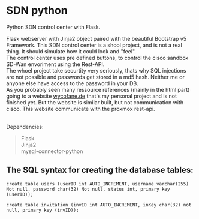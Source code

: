 # SDN python
Python SDN control center with Flask.

Flask webserver with Jinja2 object paired with the beautiful Bootstrap v5 Framework.
This SDN control center is a shool project, and is not a real thing.
It should simulate how it could look and "feel".
</br>
The control center uses pre defined buttons,
to control the cisco sandbox SD-Wan envoriment using the Rest-API.
</br>
The whoel project take securtity very seriously, thats why SQL injections are not possible and 
passwords get stored in a md5 hash. Neither me or anyone else have access to the password in your DB.
</br> 
As you probably seen many ressource references (mainly in the html part) going to a website <a href="https://wycofane.de">wycofane.de</a> that's my personal
project and is not finished yet. But the website is similar built, but not communication with cisco. This website communicate with the 
proxmox rest-api.



</br>
Dependencies:

> Flask </br>
> Jinja2 </br>
> mysql-connector-python



## The SQL syntax for creating the database tables:
```
create table users (userID int AUTO_INCREMENT, username varchar(255) Not null, password char(32) Not null, status int, primary key (userID));

create table invitation (invID int AUTO_INCREMENT, inKey char(32) not null, primary key (invID));
```



